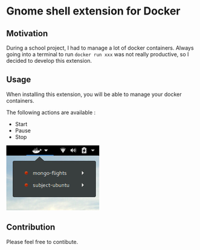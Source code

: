# Gnome shell extension for Docker

## Motivation

During a school project, I had to manage a lot of docker containers. Always going into a terminal to run `docker run xxx` was not really productive, so I decided to develop this extension.

## Usage

When installing this extension, you will be able to manage your docker containers.

The following actions are available :

- Start
- Pause
- Stop

![Screenshot](screenshot.jpg)

## Contribution

Please feel free to contibute.
